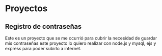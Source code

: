 # Proyectos

## Registro de contraseñas

Este es un proyecto que se me ocurrió para cubrir la necesidad de 
guardar mis contraseñas este proyecto lo quiero realizar con node.js y
mysql, ejs y express para poder subirlo a internet.
